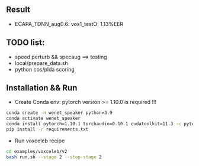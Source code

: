## Result
* ECAPA_TDNN_aug0.6: vox1_testO: 1.13%EER

## TODO list:
* speed perturb && specaug ==> testing
* local/prepare_data.sh
* python cos/plda scoring


## Installation && Run

* Create Conda env: pytorch version >= 1.10.0 is required !!!

``` sh
conda create -n wenet_speaker python=3.9
conda activate wenet_speaker
conda install pytorch=1.10.1 torchaudio=0.10.1 cudatoolkit=11.3 -c pytorch -c conda-forge
pip install -r requirements.txt
```

* Run voxceleb recipe

``` sh
cd examples/voxceleb/v2
bash run.sh --stage 2 --stop-stage 2
```
